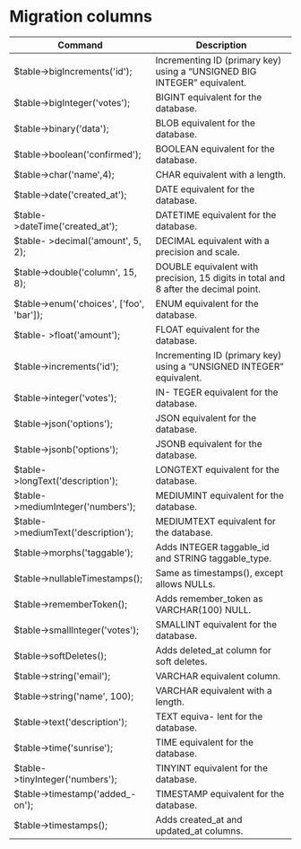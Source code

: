 # Migration columns

|Command | Description|
|--------|------------|
| $table->bigIncrements('id'); | Incrementing ID (primary key) using a “UNSIGNED BIG INTEGER” equivalent. |
| $table->bigInteger('votes'); | BIGINT equivalent for the database. |
| $table->binary('data'); | BLOB equivalent for the database. |
| $table->boolean('confirmed'); | BOOLEAN equivalent for the database. |
| $table->char('name',4); | CHAR equivalent with a length. |
| $table->date('created_at'); | DATE equivalent for the database. |
| $table->dateTime('created_at'); | DATETIME equivalent for the database. |
| $table- >decimal('amount', 5, 2); | DECIMAL equivalent with a precision and scale. |
| $table->double('column', 15, 8); | DOUBLE equivalent with precision, 15 digits in total and 8 after the decimal point. |
| $table->enum('choices', ['foo', 'bar']); | ENUM equivalent for the database. |
| $table- >float('amount'); | FLOAT equivalent for the database. |
| $table->increments('id'); | Incrementing ID (primary key) using a “UNSIGNED INTEGER” equivalent. |
| $table->integer('votes'); | IN- TEGER equivalent for the database. |
| $table->json('options'); | JSON equivalent for the database. |
| $table->jsonb('options'); | JSONB equivalent for the database. |
| $table->longText('description'); | LONGTEXT equivalent for the database. |
| $table->mediumInteger('numbers'); | MEDIUMINT equivalent for the database. |
| $table->mediumText('description'); | MEDIUMTEXT equivalent for the database. |
| $table->morphs('taggable'); | Adds INTEGER taggable_id and STRING taggable_type. |
| $table->nullableTimestamps(); | Same as timestamps(), except allows NULLs. |
| $table->rememberToken(); | Adds remember_token as VARCHAR(100) NULL. |
| $table->smallInteger('votes'); | SMALLINT equivalent for the database. |
| $table->softDeletes(); | Adds deleted_at column for soft deletes. |
| $table->string('email'); | VARCHAR equivalent column. |
| $table->string('name', 100); | VARCHAR equivalent with a length. |
| $table->text('description'); | TEXT equiva- lent for the database. |
| $table->time('sunrise'); | TIME equivalent for the database. |
| $table- >tinyInteger('numbers'); | TINYINT equivalent for the database. |
| $table->timestamp('added_- on'); | TIMESTAMP equivalent for the database. |
| $table->timestamps(); | Adds created_at and updated_at columns.
